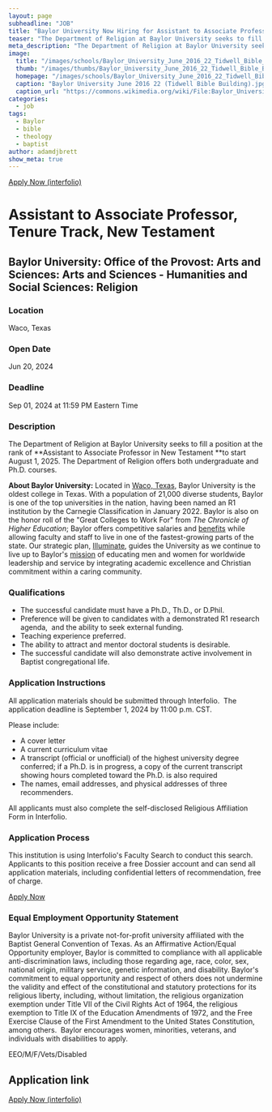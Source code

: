 ```yaml
---
layout: page
subheadline: "JOB"
title: "Baylor University Now Hiring for Assistant to Associate Professor, Tenure Track, New Testament"
teaser: "The Department of Religion at Baylor University seeks to fill a position at the rank of Assistant to Associate Professor in New Testament to start August 1, 2025. The Department of Religion offers both undergraduate and Ph.D. courses. "
meta_description: "The Department of Religion at Baylor University seeks to fill a position at the rank of Assistant to Associate Professor in New Testament to start August 1, 2025. The Department of Religion offers both undergraduate and Ph.D. courses."
image:
  title: "/images/schools/Baylor_University_June_2016_22_Tidwell_Bible_Building.jpg"
  thumb: "/images/thumbs/Baylor_University_June_2016_22_Tidwell_Bible_Building_tn.jpg"
  homepage: "/images/schools/Baylor_University_June_2016_22_Tidwell_Bible_Building.jpg"
  caption: "Baylor University June 2016 22 (Tidwell Bible Building).jpg. From Wikimedia Commons, the free media repository"
  caption_url: "https://commons.wikimedia.org/wiki/File:Baylor_University_June_2016_22_(Tidwell_Bible_Building).jpg"
categories:
  - job
tags:
  - Baylor
  - bible
  - theology
  - baptist
author: adamdjbrett
show_meta: true
---
```

[Apply Now (interfolio)](https://apply.interfolio.com/146924)


Assistant to Associate Professor, Tenure Track, New Testament
=============================================================

Baylor University: Office of the Provost: Arts and Sciences: Arts and Sciences - Humanities and Social Sciences: Religion
-------------------------------------------------------------------------------------------------------------------------

### Location

Waco, Texas

### Open Date

Jun 20, 2024

### Deadline

Sep 01, 2024 at 11:59 PM Eastern Time

### Description

The Department of Religion at Baylor University seeks to fill a position at the rank of **Assistant to Associate Professor in New Testament **to start August 1, 2025. The Department of Religion offers both undergraduate and Ph.D. courses. 

**About Baylor University:** Located in [Waco, Texas](https://www.baylor.edu/hr/index.php?id=951663), Baylor University is the oldest college in Texas. With a population of 21,000 diverse students, Baylor is one of the top universities in the nation, having been named an R1 institution by the Carnegie Classification in January 2022. Baylor is also on the honor roll of the "Great Colleges to Work For" from *The Chronicle of Higher Education*; Baylor offers competitive salaries and [benefits](https://www.baylor.edu/hr/index.php?id=949184) while allowing faculty and staff to live in one of the fastest-growing parts of the state. Our strategic plan, [Illuminate](https://illuminate.web.baylor.edu/), guides the University as we continue to live up to Baylor's [mission](https://www.baylor.edu/about/index.php?id=88781) of educating men and women for worldwide leadership and service by integrating academic excellence and Christian commitment within a caring community. 

### Qualifications

-   The successful candidate must have a Ph.D., Th.D., or D.Phil.
-   Preference will be given to candidates with a demonstrated R1 research agenda,  and the ability to seek external funding.
-   Teaching experience preferred.
-   The ability to attract and mentor doctoral students is desirable.
-   The successful candidate will also demonstrate active involvement in Baptist congregational life.

### Application Instructions

All application materials should be submitted through Interfolio.  The application deadline is September 1, 2024 by 11:00 p.m. CST.

Please include:

-   A cover letter
-   A current curriculum vitae
-   A transcript (official or unofficial) of the highest university degree conferred; if a Ph.D. is in progress, a copy of the current transcript showing hours completed toward the Ph.D. is also required
-   The names, email addresses, and physical addresses of three recommenders.

All applicants must also complete the self-disclosed Religious Affiliation Form in Interfolio. 

### Application Process

This institution is using Interfolio's Faculty Search to conduct this search. Applicants to this position receive a free Dossier account and can send all application materials, including confidential letters of recommendation, free of charge.

[Apply Now](https://dossier.interfolio.com/apply/146924)

### Equal Employment Opportunity Statement

Baylor University is a private not-for-profit university affiliated with the Baptist General Convention of Texas. As an Affirmative Action/Equal Opportunity employer, Baylor is committed to compliance with all applicable anti-discrimination laws, including those regarding age, race, color, sex, national origin, military service, genetic information, and disability. Baylor's commitment to equal opportunity and respect of others does not undermine the validity and effect of the constitutional and statutory protections for its religious liberty, including, without limitation, the religious organization exemption under Title VII of the Civil Rights Act of 1964, the religious exemption to Title IX of the Education Amendments of 1972, and the Free Exercise Clause of the First Amendment to the United States Constitution, among others.  Baylor encourages women, minorities, veterans, and individuals with disabilities to apply.

EEO/M/F/Vets/Disabled

## Application link
[Apply Now (interfolio)](https://apply.interfolio.com/146924)